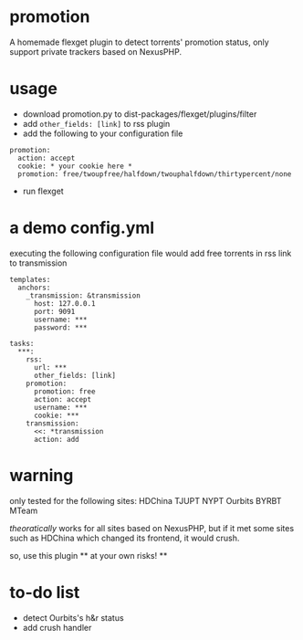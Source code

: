# promotion
A homemade flexget plugin to detect torrents' promotion status, only support private trackers based on NexusPHP.
# usage
- download promotion.py to dist-packages/flexget/plugins/filter
- add `other_fields: [link]` to rss plugin
- add the following to your configuration file
```
promotion: 
  action: accept
  cookie: * your cookie here *
  promotion: free/twoupfree/halfdown/twouphalfdown/thirtypercent/none
```
- run flexget
# a demo config.yml
executing the following configuration file would add free torrents in rss link to transmission
```
templates:
  anchors:
    _transmission: &transmission
      host: 127.0.0.1
      port: 9091
      username: ***
      password: ***

tasks:
  ***: 
    rss: 
      url: ***
      other_fields: [link]
    promotion: 
      promotion: free
      action: accept
      username: ***
      cookie: ***
    transmission:
      <<: *transmission
      action: add 
```
# warning
only tested for the following sites: HDChina TJUPT NYPT Ourbits BYRBT MTeam

*theoratically* works for all sites based on NexusPHP, but if it met some sites such as HDChina which changed its frontend, it would crush. 

so, use this plugin ** at your own risks! ** 

# to-do list
- detect Ourbits's h&r status
- add crush handler
